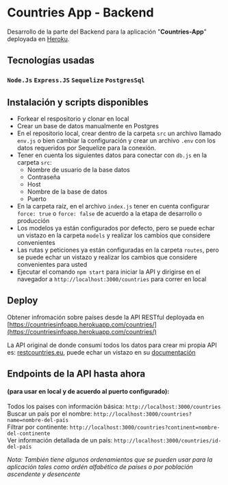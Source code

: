 # Countries App - Backend

Desarrollo de la parte del Backend para la aplicación "**Countries-App**" deployada en [Heroku](https://www.heroku.com/home).

## Tecnologías usadas
### `Node.Js` `Express.JS` `Sequelize` `PostgresSql`

## Instalación y scripts disponibles
- Forkear el respositorio y clonar en local
- Crear un base de datos manualmente en Postgres
- En el repositorio local, crear dentro de la carpeta `src` un archivo llamado `env.js` o bien cambiar la configuración y crear un archivo `.env` con los datos requeridos por Sequelize para la conexión.
- Tener en cuenta los siguientes datos para conectar con `db.js` en la carpeta `src`: 
  - Nombre de usuario de la base datos
  - Contraseña
  - Host
  - Nombre de la base de datos
  - Puerto
- En la carpeta raíz, en el archivo `index.js` tener en cuenta configurar `force: true` o `force: false` de acuerdo a la etapa de desarrollo o producción
- Los modelos ya están configurados por defecto, pero se puede echar un vistazo en la carpeta `models` y realizar los cambios que considere convenientes
- Las rutas y peticiones ya están configuradas en la carpeta `routes`, pero se puede echar un vistazo y realizar los cambios que considere convenientes para usted
- Ejecutar el comando `npm start` para iniciar la API y dirigirse en el navegador a `http://localhost:3000/countries` para correr en local

## Deploy
Obtener infromación sobre países desde la API RESTful deployada en [https://countriesinfoapp.herokuapp.com/countries/](https://countriesinfoapp.herokuapp.com/countries/) 

La API original de donde consumí todos los datos para crear mi propia API es: [restcountries.eu](https://restcountries.eu/rest/v2/), puede echar un vistazo en su [documentación](https://restcountries.eu/)

## Endpoints de la API hasta ahora 
#### (para usar en local y de acuerdo al puerto configurado):
Todos los paises con información básica: `http://localhost:3000/countries` \
Buscar un país por el nombre: `http://localhost:3000/countries?name=nombre-del-país` \
Filtrar por continente: `http://localhost:3000/countries?continent=nombre-del-continente` \
Ver información detallada de un país: `http://localhost:3000/countries/id-del-país`

*Nota: También tiene algunos ordenamientos que se pueden usar para la aplicación tales como ordén alfabético de países o por población ascendente y desencente*
